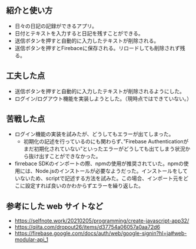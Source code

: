 ## 紹介と使い方

  - 日々の日記の記録ができるアプリ。
  - 日付とテキストを入力すると日記を残すことができる。
  - 送信ボタンを押すと自動的に入力したテキストが削除される。
  - 送信ボタンを押すとFirebaceに保存される。リロードしても削除されず残る。

## 工夫した点

  - 送信ボタンを押すと自動的に入力したテキストが削除されるようにした。
  - ログイン/ログアウト機能を実装しようとした。（現時点ではできていない。）

## 苦戦した点

  - ログイン機能の実装を試みたが、どうしてもエラーが出てしまった。
    - 初期化の記述を行っているのにも関わらず、”Firebase Authenticationがまだ初期化されていない”といったエラーがどうしても出てしまう状況から抜け出すことができなかった。
  - firrebace SDKのインポートの際、npmの使用が推奨されていた。npmの使用には、Node.jsのインストールが必要なようだった。インストールをしていないため、scriptで記述する方法を試みた。この場合、インポート元をどこに設定すれば良いのかわからずエラーを繰り返した。

## 参考にした web サイトなど
  - https://selfnote.work/20210205/programming/create-javascript-app32/
  - https://qiita.com/dropout26/items/d37754a06057a0aa72d6
  - https://firebase.google.com/docs/auth/web/google-signin?hl=ja#web-modular-api_1
